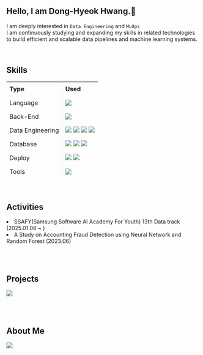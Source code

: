 <h2>Hello, I am Dong-Hyeok Hwang.👋</h2>

I am deeply interested in `Data Engineering` and `MLOps`  
I am continuously studying and expanding my skills in related technologies to build efficient and scalable data pipelines and machine learning systems.

<br>

<h2>Skills</h2>
<table style="border-collapse: separate; border-spacing: 0;">
  <thead>
    <tr>
      <th style="border-right: 1px solid #ddd; padding: 8px; text-align: left;">Type</th>
      <th style="padding: 8px; text-align: left;">Used</th>
    </tr>
  </thead>
  <tbody>
    <tr>
      <td style="border-right: 1px solid #ddd; padding: 8px;">Language</td>
      <td style="padding: 8px;">
        <img src="https://img.shields.io/badge/Python-3776AB.svg?style=flat-square&logo=Python&logoColor=white"/>
      </td>
    </tr>
    <tr>
      <td style="border-right: 1px solid #ddd; padding: 8px;">Back-End</td>
      <td style="padding: 8px;">
        <img src="https://img.shields.io/badge/FastAPI-009688.svg?style=flat-square&logo=FastAPI&logoColor=white"/>
      </td>
    </tr>
    <tr>
      <td style="border-right: 1px solid #ddd; padding: 8px;">Data Engineering</td>
      <td style="padding: 8px;">
        <img src="https://img.shields.io/badge/Pandas-150458?style=flat-square&logo=Pandas&logoColor=white"/>
        <img src="https://img.shields.io/badge/Apache%20Spark-E25A1C?style=flat-square&logo=Apache-Spark&logoColor=white"/>
        <img src="https://img.shields.io/badge/Apache%20Airflow-017CEE?style=flat-square&logo=Apache-Airflow&logoColor=white"/>
        <img src="https://img.shields.io/badge/Apache%20Kafka-231F20?style=flat-square&logo=Apache-Kafka&logoColor=white"/>
      </td>
    </tr>
    <tr>
      <td style="border-right: 1px solid #ddd; padding: 8px;">Database</td>
      <td style="padding: 8px;">
        <img src="https://img.shields.io/badge/MySQL-4479A1.svg?style=flat-square&logo=MySQL&logoColor=white"/>
        <img src="https://img.shields.io/badge/SQLite-003B57.svg?style=flat-square&logo=SQLite&logoColor=white"/>
        <img src="https://img.shields.io/badge/PostgreSQL-4169E1.svg?style=flat-square&logo=PostgreSQL&logoColor=white"/>
      </td>
    </tr>
    <tr>
      <td style="border-right: 1px solid #ddd; padding: 8px;">Deploy</td>
      <td style="padding: 8px;">
        <img src="https://img.shields.io/badge/Docker-2496ED.svg?style=flat-square&logo=Docker&logoColor=white"/>
        <img src="https://img.shields.io/badge/GitHub Actions-000000.svg?style=flat-square&logo=GitHub-Actions&logoColor=white"/>
      </td>
    </tr>
    <tr>
      <td style="border-right: 1px solid #ddd; padding: 8px;">Tools</td>
      <td style="padding: 8px;">
        <img src="https://img.shields.io/badge/Notion-000000.svg?style=flat-square&logo=Notion&logoColor=white"/>
      </td>
    </tr>
  </tbody>
</table>

<br>

<h2>Activities</h2>
<li>
  SSAFY(Samsung Software AI Academy For Youth) 13th Data track (2025.01.06 ~ )
</li>
<li>
  A Study on Accounting Fraud Detection using Neural Network and Random Forest (2023.06)
</li>

<br><br>

<h2>Projects</h2>
<a href="https://burnt-waterlily-faf.notion.site/BUNRIWiki-1ec9162b294980a0a0fff10fbead8c1f?pvs=4" target="_blank">
  <img src="https://img.shields.io/badge/Notion-000000.svg?style=flat-square&logo=notion&logoColor=white"/>
</a>

<br><br>

<h2>About Me</h2>
<a href="mailto:hdh026163@gmail.com">
  <img src="https://img.shields.io/badge/Gmail-D14836.svg?style=flat-square&logo=Gmail&logoColor=white"/>
</a>

